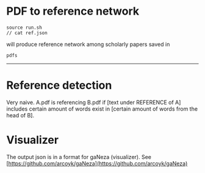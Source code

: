 # PDF to reference network

```
source run.sh
// cat ref.json
```

will produce reference network among scholarly papers saved in

```
pdfs
```

---------

# Reference detection
Very naive. A.pdf is referencing B.pdf if [text under REFERENCE of A] includes certain amount of words exist in [certain amount of words from the head of B].


# Visualizer
The output json is in a format for gaNeza (visualizer).
See [https://github.com/arcoyk/gaNeza](https://github.com/arcoyk/gaNeza)


